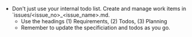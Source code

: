- Don't just use your internal todo list. Create and manage work items in `issues/<issue_no>_<issue_name>.md. 
  - Use the headings (1) Requirements, (2) Todos, (3) Planning
  - Remember to update the specificiation and todos as you go.
